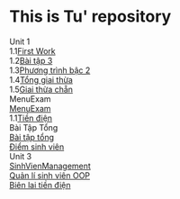 # This is Tu' repository 
Unit 1</br>
    1.1<a href="https://github.com/FASTTRACKSE/FTJD1801_JavaCore/commit/11e9ee0a969add5a26bd194dad0e46cbacd49b94">First Work</a></br>
    1.2<a href="https://github.com/FASTTRACKSE/FTJD1801_JavaCore/commit/02ba354ddf064ede4e0659bd5eaf74af0347b6c3">Bài tập 3</a></br>
    1.3<a href="https://github.com/FASTTRACKSE/FTJD1801_JavaCore/commit/d8e2fd4143b3888343946daa2cbb4aa0a84c3ea7">Phương trình bậc 2</a></br>
    1.4<a href="https://github.com/FASTTRACKSE/FTJD1801_JavaCore/commit/0be1c80ca5e5177d47f6f5575905a0612da0adf7">Tổng giai thừa</a></br>
    1.5<a href="https://github.com/FASTTRACKSE/FTJD1801_JavaCore/commit/e35b1cbf3ecf2ba9e9ff3797d640ab9e3ad07584">Giai thừa chẵn</a></br>
MenuExam</br>
<a href="https://github.com/FASTTRACKSE/FTJD1801_JavaCore/commit/ea7f8fe1988f4afde5a122050b14b547e0a638b2">MenuExam</a></br>
    1.1<a href="https://github.com/FASTTRACKSE/FTJD1801_JavaCore/commit/265f7d675759507071d6f4f60f9b77c085459ad6">Tiền điện<a></br>
Bài Tập Tổng</br>
    <a href="https://github.com/FASTTRACKSE/FTJD1801_JavaCore/commit/c027b51127b92b70e6e392bd678def2855d17f28">Bài tập tổng<a></br>
    <a href="https://github.com/FASTTRACKSE/FTJD1801_JavaCore/commit/bd91f70c83d8fad6c849ff510b02a567eee95e03">Điểm sinh viên </a></br>
Unit 3</br>
    <a href="https://github.com/FASTTRACKSE/FTJD1801_JavaCore/commit/ff4960c3d8a84e8bd1b32a5538ee133bdb9f2b28">SinhVienManagement</a></br>
    <a href="https://github.com/FASTTRACKSE/FTJD1801_JavaCore/commit/8abd3a7bb63cf82b3b47559ec62823c7d649f286">Quản lí sinh viên OOP</a></br>
    <a href="https://github.com/FASTTRACKSE/FTJD1801_JavaCore/commit/a58b378f7aa8f2e3b9105243db824a2a1f0ed233">Biên lai tiền điện</a></br>
